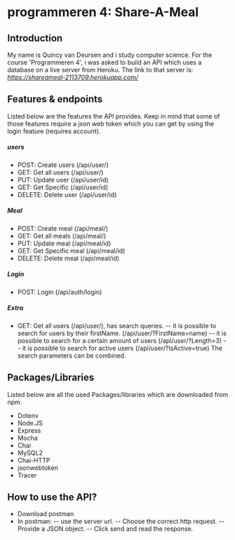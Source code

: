 # programmeren 4: Share-A-Meal

## Introduction

My name is Quincy van Deursen and i study computer science. For the course 'Programmeren 4', i was asked to build an API which uses a database on a live server from Heroku.
The link to that server is:
_https://shareameal-2113709.herokuapp.com/_

## Features & endpoints

Listed below are the features the API provides. Keep in mind that some of those features require a json web token which you can get by using the login feature (requires account).

##### users

- POST: Create users (/api/user/)
- GET: Get all users (/api/user/)
- PUT: Update user (/api/user/id)
- GET: Get Specific (/api/user/id)
- DELETE: Delete user (/api/user/id)

##### Meal

- POST: Create meal (/api/meal/)
- GET: Get all meals (/api/meal/)
- PUT: Update meal (/api/meal/id)
- GET: Get Specific meal (/api/meal/id)
- DELETE: Delete meal (/api/meal/id)

##### Login

- POST: Login (/api/auth/login)

##### Extra

- GET: Get all users (/api/user/), has search queries.
  -- it is possible to search for users by their firstName. (/api/user/?FirstName=name)
  -- it is possible to search for a certain amount of users (/api/user/?Length=3)
  -- it is possible to search for active users (/api/user/?IsActive=true)
  The search parameters can be combined.

## Packages/Libraries

Listed below are all the used Packages/libraries which are downloaded from npm.

- Dotenv
- Node.JS
- Express
- Mocha
- Chai
- MySQL2
- Chai-HTTP
- jsonwebtoken
- Tracer

## How to use the API?

- Download postman
- In postman:
  -- use the server url.
  -- Choose the correct http request.
  -- Provide a JSON object.
  -- Click send and read the response.
